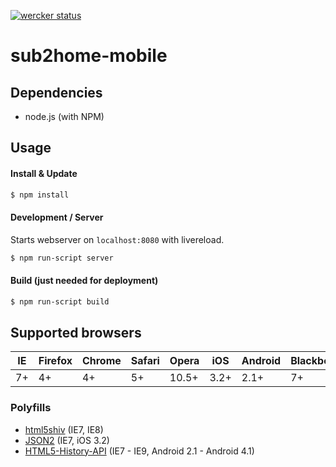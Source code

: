[![wercker status](https://app.wercker.com/status/2c51ad0340170fd74cdbd133fe770a79/m/ "wercker status")](https://app.wercker.com/project/bykey/2c51ad0340170fd74cdbd133fe770a79)

sub2home-mobile
===============

## Dependencies
* node.js (with NPM)

## Usage

#### Install & Update
```sh
$ npm install
```

#### Development / Server
Starts webserver on `localhost:8080` with livereload.
```sh
$ npm run-script server
```

#### Build (just needed for deployment)
```sh
$ npm run-script build
```

## Supported browsers

IE  | Firefox | Chrome | Safari | Opera | iOS  | Android | Blackberry
--- | ---     | ---    | ---    | ---   | ---  | ---     | ---
7+  | 4+      | 4+     | 5+     | 10.5+ | 3.2+ | 2.1+    | 7+

### Polyfills

* [html5shiv](https://github.com/aFarkas/html5shiv) (IE7, IE8)
* [JSON2](https://github.com/douglascrockford/JSON-js) (IE7, iOS 3.2)
* [HTML5-History-API](https://github.com/devote/HTML5-History-API) (IE7 - IE9, Android 2.1 - Android 4.1)
